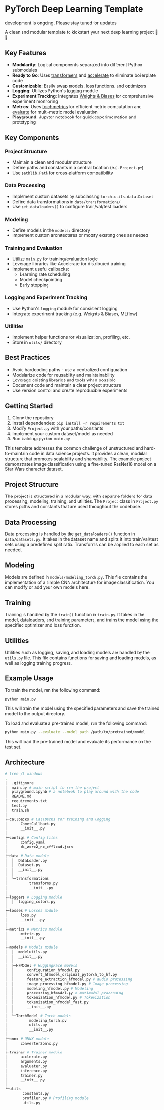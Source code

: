 # PyTorch Deep Learning Template
development is ongoing. Please stay tuned for updates.

A clean and modular template to kickstart your next deep learning project 🚀🚀

## Key Features

- **Modularity**: Logical components separated into different Python submodules
- **Ready to Go**: Uses [transformers](https://github.com/huggingface/transformers) and [accelerate](https://github.com/huggingface/accelerate) to eliminate boilerplate code
- **Customizable**: Easily swap models, loss functions, and optimizers
- **Logging**: Utilizes Python's [logging](https://docs.python.org/3/library/logging.html) module 
- **Experiment Tracking**: Integrates [Weights & Biases](https://www.wandb.ai) for comprehensive experiment monitoring
- **Metrics**: Uses [torchmetrics](https://github.com/Lightning-AI/metrics) for efficient metric computation and [evaluate](https://github.com/huggingface/evaluate) for multi-metric model evaluation
- **Playground**: Jupyter notebook for quick experimentation and prototyping

## Key Components

### Project Structure
- Maintain a clean and modular structure
- Define paths and constants in a central location (e.g. `Project.py`)
- Use `pathlib.Path` for cross-platform compatibility

### Data Processing
- Implement custom datasets by subclassing `torch.utils.data.Dataset`
- Define data transformations in `data/transformations/`
- Use `get_dataloaders()` to configure train/val/test loaders

### Modeling
- Define models in the `models/` directory
- Implement custom architectures or modify existing ones as needed

### Training and Evaluation  
- Utilize `main.py` for training/evaluation logic
- Leverage libraries like Accelerate for distributed training
- Implement useful callbacks:
  - Learning rate scheduling
  - Model checkpointing
  - Early stopping

### Logging and Experiment Tracking
- Use Python's `logging` module for consistent logging
- Integrate experiment tracking (e.g. Weights & Biases, MLflow)

### Utilities
- Implement helper functions for visualization, profiling, etc.
- Store in `utils/` directory

## Best Practices

- Avoid hardcoding paths - use a centralized configuration
- Modularize code for reusability and maintainability  
- Leverage existing libraries and tools when possible
- Document code and maintain a clear project structure
- Use version control and create reproducible experiments

## Getting Started

1. Clone the repository
2. Install dependencies: `pip install -r requirements.txt`
3. Modify `Project.py` with your paths/constants
4. Implement your custom dataset/model as needed
5. Run training: `python main.py`

This template addresses the common challenge of unstructured and hard-to-maintain code in data science projects. It provides a clean, modular structure that promotes scalability and shareability. The example project demonstrates image classification using a fine-tuned ResNet18 model on a Star Wars character dataset.

## Project Structure

The project is structured in a modular way, with separate folders for data processing, modeling, training, and utilities. The `Project` class in `Project.py` stores paths and constants that are used throughout the codebase.

## Data Processing

Data processing is handled by the `get_dataloaders()` function in `data/datasets.py`. It takes in the dataset name and splits it into train/val/test sets using a predefined split ratio. Transforms can be applied to each set as needed.

## Modeling

Models are defined in `models/modeling_torch.py`. This file contains the implementation of a simple CNN architecture for image classification. You can modify or add your own models here.

## Training

Training is handled by the `train()` function in `train.py`. It takes in the model, dataloaders, and training parameters, and trains the model using the specified optimizer and loss function.

## Utilities

Utilities such as logging, saving, and loading models are handled by the `utils.py` file. This file contains functions for saving and loading models, as well as logging training progress.

## Example Usage

To train the model, run the following command:

```bash
python main.py
```

This will train the model using the specified parameters and save the trained model to the output directory.

To load and evaluate a pre-trained model, run the following command:

```bash
python main.py --evaluate --model_path /path/to/pretrained/model
```

This will load the pre-trained model and evaluate its performance on the test set.

## Architecture

```bash
# tree /f windows
.
│  .gitignore
│  main.py # main script to run the project
│  playground.ipynb # a notebook to play around with the code
│  README.md
│  requirements.txt
│  test.py
│  train.sh
│
├─callbacks # Callbacks for training and logging
│      CometCallback.py
│      __init__.py
│
├─configs # Config files
│      config.yaml
│      ds_zero2_no_offload.json
│
├─data # Data module
│  │  DataLoader.py
│  │  Dataset.py
│  │  __init__.py
│  │
│  └─transformations
│          transforms.py
│          __init__.py
│
├─loggers # Logging module
│  │  logging_colors.py
│
├─losses # Losses module
│      loss.py
│      __init__.py
│
├─metrics # Metrics module
│      metric.py
│      __init__.py
│
├─models # Models module
│  │  modelutils.py
│  │  __init__.py
│  │
│  ├─HFModel # HuggingFace models
│  │      configuration_hfmodel.py
│  │      convert_hfmodel_original_pytorch_to_hf.py
│  │      feature_extraction_hfmodel.py # audio processing
│  │      image_processing_hfmodel.py # Image processing
│  │      modeling_hfmodel.py # Modeling
│  │      processing_hfmodel.py # mutimodal processing
│  │      tokenization_hfmodel.py # Tokenization
│  │      tokenization_hfmodel_fast.py
│  │      __init__.py
│  │
│  └─TorchModel # Torch models
│          modeling_torch.py
│          utils.py
│          __init__.py
│
├─onnx # ONNX module
│      converter2onnx.py
│
├─trainer # Trainer module 
│      acclerate.py
│      arguments.py
│      evaluater.py
│      inference.py
│      trainer.py
│      __init__.py
│
└─utils
        constants.py
        profiler.py # Profiling module
        utils.py

```




